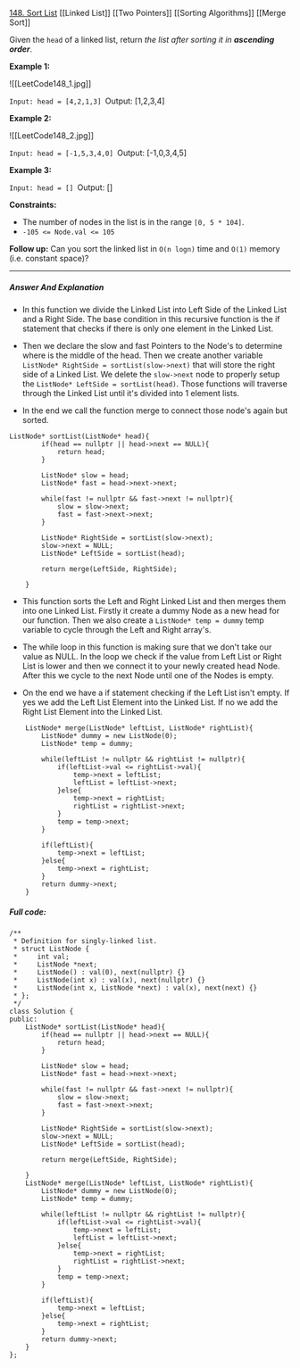 [148. Sort List](https://leetcode.com/problems/sort-list/)
[[Linked List]]
[[Two Pointers]]
[[Sorting Algorithms]]
[[Merge Sort]]

Given the `head` of a linked list, return _the list after sorting it in **ascending order**_.

**Example 1:**

![[LeetCode148_1.jpg]]

`Input: head = [4,2,1,3]
`Output: [1,2,3,4]

**Example 2:**

![[LeetCode148_2.jpg]]

`Input: head = [-1,5,3,4,0]
`Output: [-1,0,3,4,5]

**Example 3:**

`Input: head = []
`Output: []

**Constraints:**

- The number of nodes in the list is in the range `[0, 5 * 104]`.
- `-105 <= Node.val <= 105`

**Follow up:** Can you sort the linked list in `O(n logn)` time and `O(1)` memory (i.e. constant space)?

---
##### Answer And Explanation


- In this function we divide the Linked List into Left Side of the Linked List and a Right Side. The base condition in this recursive function is the if statement that checks if there is only one element in the Linked List.

- Then we declare the slow and fast Pointers to the Node's to determine where is the middle of the head. Then we create another variable `ListNode* RightSide = sortList(slow->next)` that will store the right side of a Linked List. We delete the `slow->next` node to properly setup the `ListNode* LeftSide = sortList(head)`. Those functions will traverse through the Linked List until it's divided into 1 element lists.

- In the end we call the function merge to connect those node's again but sorted.

```
ListNode* sortList(ListNode* head){
        if(head == nullptr || head->next == NULL){
            return head;
        }

        ListNode* slow = head;
        ListNode* fast = head->next->next;

        while(fast != nullptr && fast->next != nullptr){
            slow = slow->next;
            fast = fast->next->next;
        }

        ListNode* RightSide = sortList(slow->next);
        slow->next = NULL;
        ListNode* LeftSide = sortList(head);

        return merge(LeftSide, RightSide);
         
    }
```

- This function sorts the Left and Right Linked List and then merges them into one Linked List. Firstly it create a dummy Node as a new head for our function. Then we also create a `ListNode* temp = dummy` temp variable to cycle through the Left and Right array's. 

- The while loop in this function is making sure that we don't take our value as NULL. In the loop we check if the value from Left List or Right List is lower and then we connect it to your newly created head Node. After this we cycle to the next Node until one of the Nodes is empty.

- On the end we have a if statement checking if the Left List isn't empty. If yes we add the Left List Element into the Linked List. If no we add the Right List Element into the Linked List. 

```
    ListNode* merge(ListNode* leftList, ListNode* rightList){
        ListNode* dummy = new ListNode(0);
        ListNode* temp = dummy;

        while(leftList != nullptr && rightList != nullptr){
            if(leftList->val <= rightList->val){
                temp->next = leftList;
                leftList = leftList->next;
            }else{
                temp->next = rightList;
                rightList = rightList->next;
            }
            temp = temp->next;
        } 

        if(leftList){
            temp->next = leftList;
        }else{
            temp->next = rightList;
        }
        return dummy->next;
    } 
```


##### Full code:

```
/**
 * Definition for singly-linked list.
 * struct ListNode {
 *     int val;
 *     ListNode *next;
 *     ListNode() : val(0), next(nullptr) {}
 *     ListNode(int x) : val(x), next(nullptr) {}
 *     ListNode(int x, ListNode *next) : val(x), next(next) {}
 * };
 */
class Solution {
public:
    ListNode* sortList(ListNode* head){
        if(head == nullptr || head->next == NULL){
            return head;
        }

        ListNode* slow = head;
        ListNode* fast = head->next->next;

        while(fast != nullptr && fast->next != nullptr){
            slow = slow->next;
            fast = fast->next->next;
        }

        ListNode* RightSide = sortList(slow->next);
        slow->next = NULL;
        ListNode* LeftSide = sortList(head);

        return merge(LeftSide, RightSide);
         
    }
    ListNode* merge(ListNode* leftList, ListNode* rightList){
        ListNode* dummy = new ListNode(0);
        ListNode* temp = dummy;

        while(leftList != nullptr && rightList != nullptr){
            if(leftList->val <= rightList->val){
                temp->next = leftList;
                leftList = leftList->next;
            }else{
                temp->next = rightList;
                rightList = rightList->next;
            }
            temp = temp->next;
        } 

        if(leftList){
            temp->next = leftList;
        }else{
            temp->next = rightList;
        }
        return dummy->next;
    } 
};
```